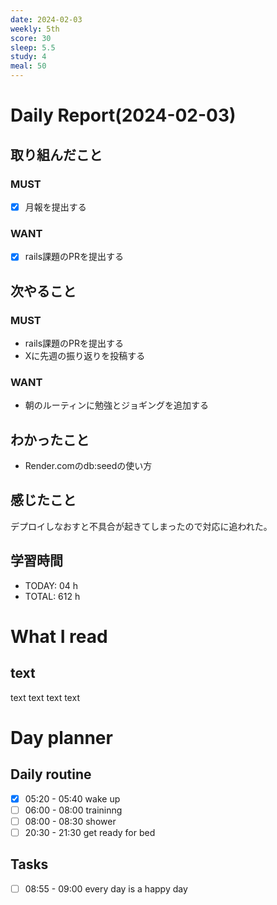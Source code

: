```yaml
---
date: 2024-02-03
weekly: 5th
score: 30
sleep: 5.5
study: 4
meal: 50
---
```

# Daily Report(2024-02-03)
## 取り組んだこと
### MUST
- [x] 月報を提出する
### WANT
- [x] rails課題のPRを提出する
## 次やること
### MUST
- rails課題のPRを提出する
- Xに先週の振り返りを投稿する
### WANT
- 朝のルーティンに勉強とジョギングを追加する
## わかったこと
- Render.comのdb:seedの使い方
## 感じたこと
デプロイしなおすと不具合が起きてしまったので対応に追われた。
## 学習時間
- TODAY: 04 h
- TOTAL: 612 h
# What I read
## text 
text text text text

# Day planner
## Daily routine
- [x] 05:20 - 05:40 wake up
- [ ] 06:00 - 08:00 traininng
- [ ] 08:00 - 08:30 shower
- [ ] 20:30 - 21:30 get ready for bed
## Tasks
- [ ] 08:55 - 09:00 every day is a happy day